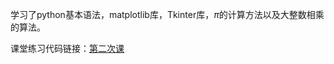 学习了python基本语法，matplotlib库，Tkinter库，$\pi$的计算方法以及大整数相乘的算法。

课堂练习代码链接：[第二次课](https://github.com/Bruce-Ch/BDMI-learn/blob/main/class2.ipynb)
